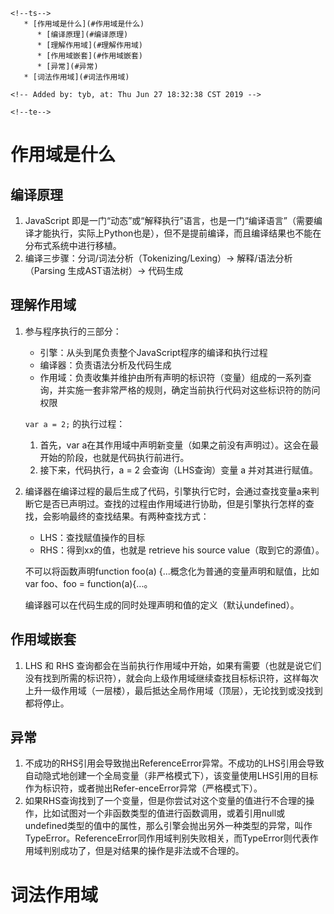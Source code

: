 ```
<!--ts-->
   * [作用域是什么](#作用域是什么)
      * [编译原理](#编译原理)
      * [理解作用域](#理解作用域)
      * [作用域嵌套](#作用域嵌套)
      * [异常](#异常)
   * [词法作用域](#词法作用域)

<!-- Added by: tyb, at: Thu Jun 27 18:32:38 CST 2019 -->

<!--te-->
```
# 作用域是什么

## 编译原理

1. JavaScript 即是一门“动态”或“解释执行”语言，也是一门“编译语言”（需要编译才能执行，实际上Python也是），但不是提前编译，而且编译结果也不能在分布式系统中进行移植。
2. 编译三步骤：分词/词法分析（Tokenizing/Lexing）→ 解释/语法分析（Parsing 生成AST语法树）→ 代码生成

## 理解作用域

1. 参与程序执行的三部分：

   - 引擎：从头到尾负责整个JavaScript程序的编译和执行过程
   - 编译器：负责语法分析及代码生成
   - 作用域：负责收集并维护由所有声明的标识符（变量）组成的一系列查询，并实施一套非常严格的规则，确定当前执行代码对这些标识符的防问权限

   `var a = 2;` 的执行过程：

   1. 首先，var a在其作用域中声明新变量（如果之前没有声明过）。这会在最开始的阶段，也就是代码执行前进行。
   2. 接下来，代码执行，a = 2 会查询（LHS查询）变量 a 并对其进行赋值。

2. 编译器在编译过程的最后生成了代码，引擎执行它时，会通过查找变量a来判断它是否已声明过。查找的过程由作用域进行协助，但是引擎执行怎样的查找，会影响最终的查找结果。有两种查找方式：

   - LHS：查找赋值操作的目标
   - RHS：得到xx的值，也就是 retrieve his source value（取到它的源值）。

   不可以将函数声明function foo(a) {...概念化为普通的变量声明和赋值，比如var foo、foo = function(a){...。

   编译器可以在代码生成的同时处理声明和值的定义（默认undefined）。

## 作用域嵌套

1. LHS 和 RHS 查询都会在当前执行作用域中开始，如果有需要（也就是说它们没有找到所需的标识符），就会向上级作用域继续查找目标标识符，这样每次上升一级作用域（一层楼），最后抵达全局作用域（顶层），无论找到或没找到都将停止。

## 异常

1. 不成功的RHS引用会导致抛出ReferenceError异常。不成功的LHS引用会导致自动隐式地创建一个全局变量（非严格模式下），该变量使用LHS引用的目标作为标识符，或者抛出Refer-enceError异常（严格模式下）。
2. 如果RHS查询找到了一个变量，但是你尝试对这个变量的值进行不合理的操作，比如试图对一个非函数类型的值进行函数调用，或着引用null或undefined类型的值中的属性，那么引擎会抛出另外一种类型的异常，叫作TypeError。ReferenceError同作用域判别失败相关，而TypeError则代表作用域判别成功了，但是对结果的操作是非法或不合理的。

# 词法作用域



